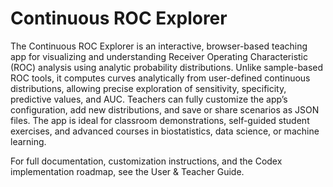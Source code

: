 # Continuous ROC Explorer

The Continuous ROC Explorer is an interactive, browser-based teaching app for visualizing and understanding Receiver Operating Characteristic (ROC) analysis using analytic probability distributions. Unlike sample-based ROC tools, it computes curves analytically from user-defined continuous distributions, allowing precise exploration of sensitivity, specificity, predictive values, and AUC. Teachers can fully customize the app’s configuration, add new distributions, and save or share scenarios as JSON files. The app is ideal for classroom demonstrations, self-guided student exercises, and advanced courses in biostatistics, data science, or machine learning.

For full documentation, customization instructions, and the Codex implementation roadmap, see the User & Teacher Guide.
